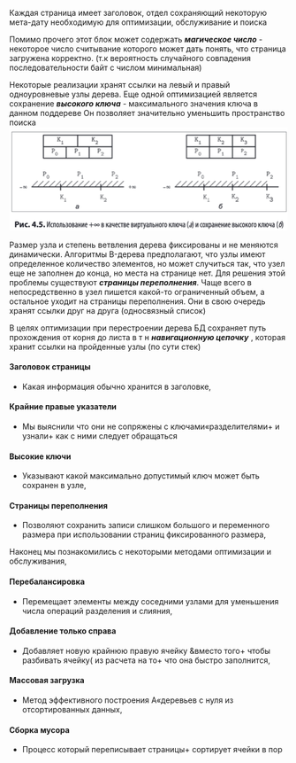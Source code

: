 Каждая страница имеет заголовок, отдел сохраняющий некоторую мета-дату необходимую для оптимизации, обслуживание и поиска

Помимо прочего этот блок может содержать _**магическое число**_ - некоторое число считывание которого может дать понять, что страница загружена корректно.
(т.к вероятность случайного совпадения последовательности байт с числом минимальная)

Некоторые реализации хранят ссылки на левый и правый одноуровневые узлы дерева.
Еще одной оптимизацией является сохранение **_высокого ключа_** - максимального значения ключа в данном поддереве
Он позволяет значительно уменьшить пространство поиска
![high-key.png](../../resources/high-key.png)

Размер узла и степень ветвления дерева фиксированы и не меняются динамически.
Алгоритмы B-дерева предполагают, что узлы имеют определенное количество элементов, но может случиться так, что
узел еще не заполнен до конца, но места на странице нет. Для решения этой проблемы существуют 
**_страницы переполнения_**. Чаще всего в непосредственно в узел пишется какой-то ограниченный объем, а остальное уходит
на страницы переполнения. Они в свою очередь хранят ссылки друг на друга (односвязный список)

В целях оптимизации при перестроении дерева БД сохраняет путь прохождения от корня до листа в т н **_навигационную цепочку_**
, которая хранит ссылки на пройденные узлы (по сути стек)

#### Заголовок страницы
* Какая информация обычно хранится в заголовке,
#### Крайние правые указатели
* Мы выяснили что они не сопряжены с ключами«разделителями+ и узнали+ как
с ними следует обращаться
#### Высокие ключи
* Указывают какой максимально допустимый ключ может быть сохранен в узле,
#### Страницы переполнения
* Позволяют сохранить записи слишком большого и переменного размера при
использовании страниц фиксированного размера,

Наконец мы познакомились с некоторыми методами оптимизации и обслуживания,
#### Перебалансировка
* Перемещает элементы между соседними узлами для уменьшения числа операций
разделения и слияния,
#### Добавление только справа
* Добавляет новую крайнюю правую ячейку &вместо того+ чтобы разбивать ячейку(
из расчета на то+ что она быстро заполнится,
#### Массовая загрузка
* Метод эффективного построения A«деревьев с нуля из отсортированных данных,
#### Сборка мусора
* Процесс который переписывает страницы+ сортирует ячейки в пор